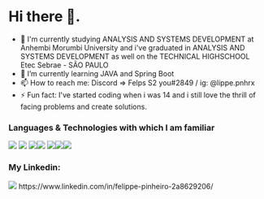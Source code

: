# Hi there 👋.

- 🔭 I'm currently studying ANALYSIS AND SYSTEMS DEVELOPMENT at Anhembi Morumbi University and i've graduated in ANALYSIS AND SYSTEMS DEVELOPMENT as well on the TECHNICAL HIGHSCHOOL Etec Sebrae - SÃO PAULO 
- 🌱 I’m currently learning JAVA and Spring Boot
- 📫 How to reach me: Discord => Felps S2 you#2849 / ig: @lippe.pnhrx
- ⚡ Fun fact: I've started coding when i was 14 and i still love the thrill of facing problems and create solutions.

###  Languages & Technologies  with which I am familiar

<img src="https://img.shields.io/badge/HTML5-E34F26?style=for-the-badge&logo=html5&logoColor=white"> <img src="https://img.shields.io/badge/CSS3-1572B6?style=for-the-badge&logo=css3&logoColor=white"> <img src="https://img.shields.io/badge/JavaScript-F7DF1E?style=for-the-badge&logo=javascript&logoColor=black"><img src="https://img.shields.io/badge/PHP-777BB4?style=for-the-badge&logo=php&logoColor=white"> <img src="https://img.shields.io/badge/MySQL-00000F?style=for-the-badge&logo=mysql&logoColor=white"><img src="https://img.shields.io/badge/C%23-239120?style=for-the-badge&logo=c-sharp&logoColor=white"><img src="https://img.shields.io/badge/Git-F05032?style=for-the-badge&logo=git&logoColor=white">

### My Linkedin:
<img src='https://img.shields.io/badge/LinkedIn-0077B5?style=for-the-badge&logo=linkedin&logoColor=white'> 
https://www.linkedin.com/in/felippe-pinheiro-2a8629206/




